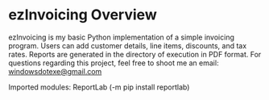 # ezInvoicing Overview

ezInvoicing is my basic Python implementation of a simple invoicing program. Users can add customer details, line items, discounts, and tax rates.
Reports are generated in the directory of execution in PDF format.
For questions regarding this project, feel free to shoot me an email: windowsdotexe@gmail.com

Imported modules: ReportLab (-m pip install reportlab)